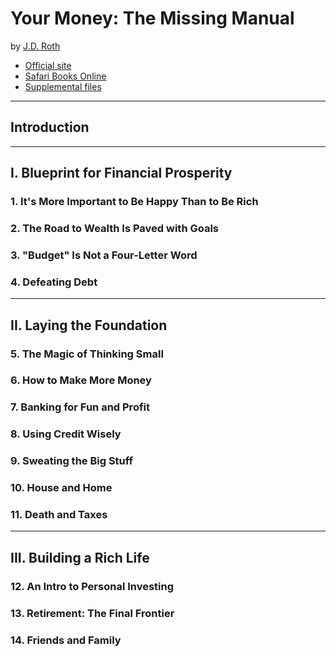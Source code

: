 # Your Money: The Missing Manual
by [J.D. Roth](http://www.jdroth.com/)

- [Official site](http://shop.oreilly.com/product/9780596809416.do)
- [Safari Books Online](https://www.safaribooksonline.com/library/view/your-money-the/9780596809430/)
- [Supplemental files](http://examples.oreilly.com/9780596809416/)

---

## Introduction

---

## I. Blueprint for Financial Prosperity

### 1. It's More Important to Be Happy Than to Be Rich
### 2. The Road to Wealth Is Paved with Goals
### 3. "Budget" Is Not a Four-Letter Word
### 4. Defeating Debt

---

## II. Laying the Foundation

### 5. The Magic of Thinking Small
### 6. How to Make More Money
### 7. Banking for Fun and Profit
### 8. Using Credit Wisely
### 9. Sweating the Big Stuff
### 10. House and Home
### 11. Death and Taxes

---

## III. Building a Rich Life

### 12. An Intro to Personal Investing
### 13. Retirement: The Final Frontier
### 14. Friends and Family
